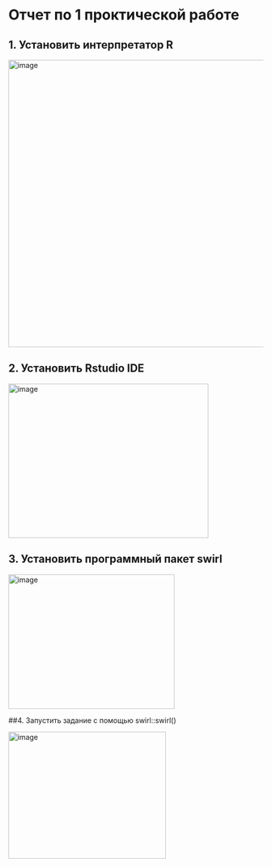 # Отчет по 1 проктической работе

## 1.	Установить интерпретатор R

<img width="772" height="568" alt="image" src="https://github.com/user-attachments/assets/bb163bb5-d7c1-4655-9b31-4c5b8d85450d" />


## 2.	Установить Rstudio IDE

<img width="395" height="305" alt="image" src="https://github.com/user-attachments/assets/69b0235e-aae4-4ba1-8a51-7e0e5dcae2a0" />

## 3.	Установить программный пакет swirl

<img width="328" height="266" alt="image" src="https://github.com/user-attachments/assets/4901cefa-df38-4780-af5e-1b346e036c39" />

##4.	Запустить задание с помощью swirl::swirl()

<img width="311" height="251" alt="image" src="https://github.com/user-attachments/assets/d27395c6-c410-4cad-8d31-a50ca9777a8c" />



